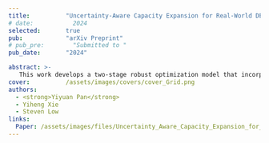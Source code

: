 ```yaml
---
title:          "Uncertainty-Aware Capacity Expansion for Real-World DER Deployment via End-to-End Network Integration"
# date:           2024
selected:       true
pub:            "arXiv Preprint"
# pub_pre:        "Submitted to "
pub_date:       "2024"

abstract: >-
   This work develops a two-stage robust optimization model that incorporates a 3-phase unbalanced power flow model for solving the capacity expansion problem. Furthermore, we integrate a predictive neural network with the optimization model in an end-to-end training framework to handle uncertain variables with provable guarantees. Finally, we validate the proposed framework using real-world power grid data collected from our partner distribution system operators.
cover:          /assets/images/covers/cover_Grid.png
authors:
  - <strong>Yiyuan Pan</strong>
  - Yiheng Xie
  - Steven Low
links:
  Paper: /assets/images/files/Uncertainty_Aware_Capacity_Expansion_for_Real_World_DER_Deployment_via_End_to_End_Network_Integration.pdf
---
```

